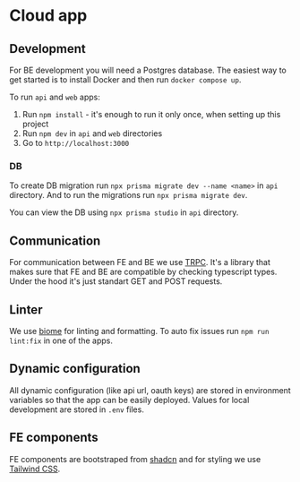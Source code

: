 # Cloud app

## Development

For BE development you will need a Postgres database.
The easiest way to get started is to install Docker and then run `docker compose up`.

To run `api` and `web` apps:
1. Run `npm install` - it's enough to run it only once, when setting up this project
2. Run `npm dev` in `api` and `web` directories
3. Go to `http://localhost:3000`

### DB

To create DB migration run `npx prisma migrate dev --name <name>` in `api` directory.
And to run the migrations run `npx prisma migrate dev`.

You can view the DB using `npx prisma studio` in `api` directory.

## Communication

For communication between FE and BE we use [TRPC](https://trpc.io/).
It's a library that makes sure that FE and BE are compatible by checking typescript types.
Under the hood it's just standart GET and POST requests.

## Linter

We use [biome](https://biomejs.dev/) for linting and formatting.
To auto fix issues run `npm run lint:fix` in one of the apps.

## Dynamic configuration

All dynamic configuration (like api url, oauth keys) are stored in environment variables so that the app can be easily deployed.
Values for local development are stored in `.env` files.

## FE components

FE components are bootstraped from [shadcn](https://ui.shadcn.com/) and for styling we use [Tailwind CSS](https://tailwindcss.com/).
